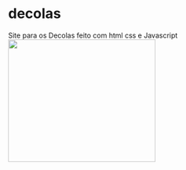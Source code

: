 # decolas
Site para os Decolas feito com html css e Javascript
<img width="300" height="250" src="https://beatrizoliveiraferreira.github.io/decolas/assets/livro-bege-e-um-copo-transparente-com-suco-de-laranja.jpg"/>
